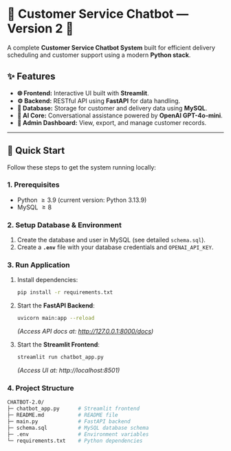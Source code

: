 # 🧠 Customer Service Chatbot — Version 2 🤖

A complete **Customer Service Chatbot System** built for efficient delivery scheduling and customer support using a modern **Python stack**.

## ✨ Features

* **🌐 Frontend:** Interactive UI built with **Streamlit**.
* **⚙️ Backend:** RESTful API using **FastAPI** for data handling.
* **💾 Database:** Storage for customer and delivery data using **MySQL**.
* **🧠 AI Core:** Conversational assistance powered by **OpenAI GPT-4o-mini**.
* **🔐 Admin Dashboard:** View, export, and manage customer records.

---

## 🚀 Quick Start

Follow these steps to get the system running locally:

### 1. Prerequisites

* Python $\ge 3.9$ (current version: Python 3.13.9)
* MySQL $\ge 8$

### 2. Setup Database & Environment

1.  Create the database and user in MySQL (see detailed `schema.sql`).
2.  Create a **`.env`** file with your database credentials and `OPENAI_API_KEY`.

### 3. Run Application

1.  Install dependencies:
    ```bash
    pip install -r requirements.txt
    ```
2.  Start the **FastAPI Backend**:
    ```bash
    uvicorn main:app --reload
    ```
    *(Access API docs at: http://127.0.0.1:8000/docs)*

3.  Start the **Streamlit Frontend**:
    ```bash
    streamlit run chatbot_app.py
    ```
    *(Access UI at: http://localhost:8501)*

### 4. Project Structure

```bash
CHATBOT-2.0/
├─ chatbot_app.py      # Streamlit frontend
├─ README.md           # README file
├─ main.py             # FastAPI backend
├─ schema.sql          # MySQL database schema
├─ .env                # Environment variables
└─ requirements.txt    # Python dependencies
